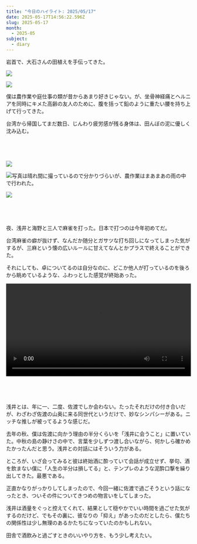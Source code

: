 ```yaml
---
title: "今日のハイライト: 2025/05/17"
date: 2025-05-17T14:56:22.596Z
slug: 2025-05-17
month:
  - 2025-05
subject:
  - diary
---
```

岩首で、大石さんの田植えを手伝ってきた。

![](/images/diary/2025-05-17/1747488234398~2.jpg)

![](/images/diary/2025-05-17/1747488234325.jpg)

僕は農作業や庭仕事の類が昔からあまり好きじゃない。が、坐骨神経痛とヘルニアを同時にキメた高齢の友人のために、腹を括って鉛のように重たい腰を持ち上げて行ってきた。

台湾から帰国してまだ数日、じんわり疲労感が残る身体は、田んぼの泥に優しく沈み込む。

###### 　﻿

![](/images/diary/2025-05-17/pxl_20250517_081819295.jpg)

![写真は晴れ間に撮っているので分かりづらいが、農作業はまあまあの雨の中で行われた。](/images/diary/2025-05-17/1747488234273.jpg)

![](/images/diary/2025-05-17/pxl_20250517_082011860~2.jpg)

###### 　﻿

夜、浅井と海野と三人で麻雀を打った。日本で打つのは今年初めてだ。

台湾麻雀の癖が抜けず、なんだか随分とガサツな打ち回しになってしまった気がするが、三麻という懐の広いルールに甘えてなんとかプラスで終えることができた。

それにしても、卓についてるのは自分なのに、どこか他人が打っているのを後ろから眺めているような、ふわっとした感覚が終始あった。

<video controls width="100%">
  <source src="https://ezeroms.com/images/diary/2025-05-17/output.mp4">
  お使いのブラウザでは動画を再生できません。
</video>

###### 　﻿

浅井とは、年に一、二度、佐渡でしか会わない。たったそれだけの付き合いだが、わざわざ佐渡の山奥に来る同世代というだけで、妙なシンパシーがある。ニッチな推しが被ってるような感じだ。

去年の秋、僕は佐渡に向かう理由の半分くらいを「浅井に会うこと」に置いていた。中秋の島の静けさの中で、言葉を少しずつ渡し合いながら、何かしら確かめたかったんだと思う。浅井との対話にはそういう力がある。

ところが、いざ会ってみると彼は終始酒に酔っていて会話が成立せず、挙句、酒を飲まない僕に「人生の半分は損してる」と、テンプレのような泥酔口撃を繰り出してきた。最悪である。

正直かなりがっかりしてしまったので、今回一緒に佐渡で過ごそうという話になったとき、ついその件についてきつめの物言いをしてしまった。

浅井は酒量をぐっと控えてくれて、結果として穏やかでいい時間を過ごせた気がするのだけど、でもその裏に、彼なりの「抑え」があったのだとしたら、僕たちの関係性は少し無理のあるかたちになっていたのかもしれない。

田舎で酒飲みと過ごすときのいいやり方を、もう少し考えたい。